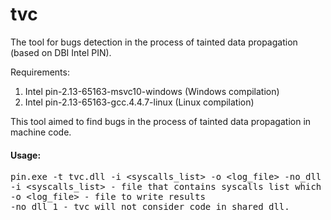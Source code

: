 # tvc
The tool for bugs detection in the process of tainted data propagation (based on DBI Intel PIN).

Requirements:
 1. Intel pin-2.13-65163-msvc10-windows (Windows compilation)
 2. Intel pin-2.13-65163-gcc.4.4.7-linux (Linux compilation)


This tool aimed to find bugs in the process of tainted data propagation in machine code.

<h4>Usage:</h4>

<pre>
pin.exe -t tvc.dll -i &lt;syscalls_list&gt; -o &lt;log_file&gt; -no_dll &lt;1|0&gt; -- &lt;target_app&gt;
-i &lt;syscalls_list&gt; - file that contains syscalls list which process tainted data (PTAL tainted_syscalls.in for example).
-o &lt;log_file&gt; - file to write results
-no_dll 1 - tvc will not consider code in shared dll.
</pre>
